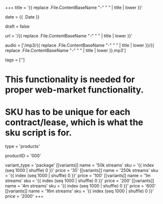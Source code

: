 +++
title = '{{ replace .File.ContentBaseName "-" " " | title | lower }}'

date = {{ .Date }}

draft = false

url = '/{{ replace .File.ContentBaseName "-" " " | title | lower }}'

audio = ['/mp3/{{ replace .File.ContentBaseName "-" " " | title | lower }}/{{ replace .File.ContentBaseName "-" " " | title | lower }}.mp3']

tags = ['']

# This functionality is needed for proper web-market functionality.
# SKU has to be unique for each contract/lease, which is what the sku script is for.

type = 'products'

productID = '000'

variant_type = 'package'
[[variants]]
name = '50k streams'
sku = '{{ index (seq 1000 | shuffle) 0 }}'
price = '35'
[[variants]]
name = '250k streams'
sku = '{{ index (seq 1000 | shuffle) 0 }}'
price = '100'
[[variants]]
name = '1m streams'
sku = '{{ index (seq 1000 | shuffle) 0 }}'
price = '200'
[[variants]]
name = '4m streams'
sku = '{{ index (seq 1000 | shuffle) 0 }}'
price = '600'
[[variants]]
name = '16m streams'
sku = '{{ index (seq 1000 | shuffle) 0 }}'
price = '2000'
+++
